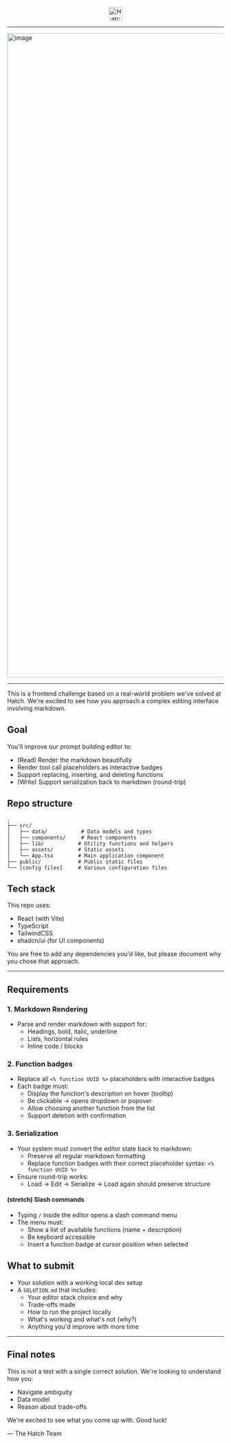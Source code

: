 <p align="center" textAlign="center">
    <img src="https://www.usehatchapp.com/hubfs/favicon.ico" alt="Hatch Logo" width="32" height="32">
</p>

---

<img width="1495" alt="image" src="https://github.com/user-attachments/assets/4cb17e7c-f65c-4c97-9373-b9ce10720d26" />

--- 

This is a frontend challenge based on a real-world problem we've solved at Hatch.
We're excited to see how you approach a complex editing interface involving markdown.


## Goal

You'll improve our prompt building editor to:

- (Read) Render the markdown beautifully
- Render tool call placeholders as interactive badges
- Support replacing, inserting, and deleting functions
- (Write) Support serialization back to markdown (round-trip)

## Repo structure

```
.
├── src/
│   ├── data/           # Data models and types
│   ├── components/     # React components
│   ├── lib/           # Utility functions and helpers
│   ├── assets/        # Static assets
│   └── App.tsx        # Main application component
├── public/            # Public static files
└── [config files]     # Various configuration files
```

## Tech stack

This repo uses:

- React (with Vite)
- TypeScript
- TailwindCSS
- shadcn/ui (for UI components)

You are free to add any dependencies you'd like, but please document why you chose that approach.

---

## Requirements

### 1. Markdown Rendering

- Parse and render markdown with support for:
  - Headings, bold, italic, underline
  - Lists, horizontal rules
  - Inline code / blocks

### 2. Function badges

- Replace all `<% function UUID %>` placeholders with interactive badges
- Each badge must:
  - Display the function's description on hover (tooltip)
  - Be clickable → opens dropdown or popover
  - Allow choosing another function from the list
  - Support deletion with confirmation

### 3. Serialization

- Your system must convert the editor state back to markdown:
  - Preserve all regular markdown formatting
  - Replace function badges with their correct placeholder syntax: `<% function UUID %>`
- Ensure round-trip works:
  - Load → Edit → Serialize → Load again should preserve structure

#### (stretch) Slash commands

- Typing `/` inside the editor opens a slash command menu
- The menu must:
  - Show a list of available functions (name + description)
  - Be keyboard accessible
  - Insert a function badge at cursor position when selected

## What to submit

- Your solution with a working local dev setup
- A `SOLUTION.md` that includes:
  - Your editor stack choice and why
  - Trade-offs made
  - How to run the project locally
  - What's working and what's not (why?)
  - Anything you'd improve with more time

---

## Final notes

This is not a test with a single correct solution.
We're looking to understand how you:

- Navigate ambiguity
- Data model
- Reason about trade-offs

We're excited to see what you come up with. Good luck!

— The Hatch Team
